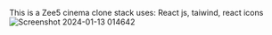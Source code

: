 This is a Zee5 cinema clone
stack uses: React js, taiwind, react icons
![Screenshot 2024-01-13 014642](https://github.com/azadraza007/zee5Cinema/assets/136258093/50beea7b-dca3-4356-ae49-0ec502ed097c)
